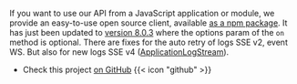 
If you want to use our API from a JavaScript application or module, we provide an easy-to-use open source client, available [as a npm package](https://www.npmjs.com/package/@clevercloud/client). It has just been updated to [version 8.0.3](https://github.com/CleverCloud/clever-client.js/blob/master/CHANGELOG.md#803-2024-01-30) where the options param of the `on` method is optional. There are fixes for the auto retry of logs SSE v2, event WS. But also for new logs SSE v4 ([ApplicationLogStream](https://github.com/CleverCloud/clever-client.js/pull/93)).

- Check this project [on GitHub](https://github.com/CleverCloud/clever-client.js) {{< icon "github" >}}


